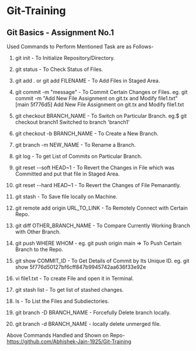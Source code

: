 # Git-Training

## Git Basics - Assignment No.1

Used Commands to Perform Mentioned Task are as Follows-
1) git init - To Initialize Repository/Directory.
2) git status - To Check Status of Files.
3) git add . or git add FILENAME - To Add Files in Staged Area.
5) git commit -m "message" - To Commit Certain Changes or Files.
   eg. git commit -m "Add New File Assignment on git.tx and Modify file1.txt"
  [main 5f776d5] Add New File Assignment on git.tx and Modify file1.txt

7) git checkout BRANCH_NAME - To Switch on Particular Branch.
   eg.$ git checkout branch1
  Switched to branch 'branch1'

9) git checkout -b BRANCH_NAME - To Create a New Branch.
10) git branch -m NEW_NAME - To Rename a Branch.
11) git log - To get List of Commits on Particular Branch.
12) git reset --soft HEAD~1 - To Revert the Changes in File which was Committed and put that file in Staged Area.
13) git reset --hard HEAD~1 - To Revert the Changes of File Pemanantly.
14) git stash - To Save file locally on Machine.
15) git remote add origin URL_TO_LINK - To Remotely Connect with Certain Repo.
16) git diff OTHER_BRANCH_NAME - To Compare Currently Working Branch with Other Branch.
17) git push WHERE WHOM - eg. git push origin main => To Push Certain Branch to the Repo.
18) git show COMMIT_ID - To Get Details of Commit by Its Unique ID.
    eg. git show 5f776d50127bf6cff847b9945742aa636f33e92e
20) vi file1.txt - To create File and open it in Terminal.
21) git stash list - To get list of stashed changes.
22) ls - To List the Files and Subdiectories.
23) git branch -D BRANCH_NAME - Forcefully Delete branch locally.
24) git branch -d BRANCH_NAME - locally delete unmerged file.

Above Commands Handled and Shown on Repo- 
https://github.com/Abhishek-Jain-1925/Git-Training
